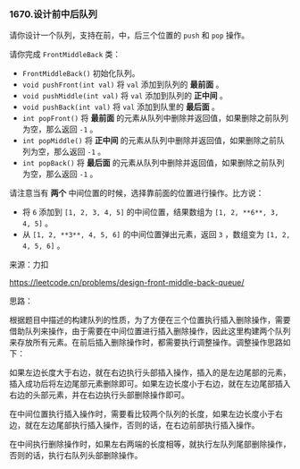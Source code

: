 ### 1670.设计前中后队列

请你设计一个队列，支持在前，中，后三个位置的 `push` 和 `pop` 操作。

请你完成 `FrontMiddleBack` 类：

- `FrontMiddleBack()` 初始化队列。
- `void pushFront(int val)` 将 `val` 添加到队列的 **最前面** 。
- `void pushMiddle(int val)` 将 `val` 添加到队列的 **正中间** 。
- `void pushBack(int val)` 将 `val` 添加到队里的 **最后面** 。
- `int popFront()` 将 **最前面** 的元素从队列中删除并返回值，如果删除之前队列为空，那么返回 `-1` 。
- `int popMiddle()` 将 **正中间** 的元素从队列中删除并返回值，如果删除之前队列为空，那么返回 `-1` 。
- `int popBack()` 将 **最后面** 的元素从队列中删除并返回值，如果删除之前队列为空，那么返回 `-1` 。

请注意当有 **两个** 中间位置的时候，选择靠前面的位置进行操作。比方说：

- 将 `6` 添加到 `[1, 2, 3, 4, 5]` 的中间位置，结果数组为 `[1, 2, **6**, 3, 4, 5]` 。
- 从 `[1, 2, **3**, 4, 5, 6]` 的中间位置弹出元素，返回 `3` ，数组变为 `[1, 2, 4, 5, 6]` 。

来源：力扣

https://leetcode.cn/problems/design-front-middle-back-queue/



思路：

​		根据题目中描述的构建队列的性质，为了方便在三个位置执行插入删除操作，需要借助队列来操作，由于需要在中间位置进行插入删除操作，因此这里构建两个队列来存放所有元素。在前后插入删除操作时，都需要执行调整操作。调整操作思路如下：

​		如果左边长度大于右边，就在右边执行头部插入操作，插入的是左边尾部的元素，插入成功后将左边尾部元素删除即可。如果左边长度小于右边，就在左边尾部插入右边的头部元素，并在右边执行头部删除操作即可。

​		在中间位置执行插入操作时，需要看比较两个队列的长度，如果左边长度小于右边，就在左边尾部执行插入操作，否则的话，在右边前部执行插入操作。

​		在中间执行删除操作时，如果左右两端的长度相等，就执行左队列尾部删除操作，否则的话，执行右队列头部删除操作。